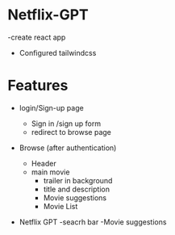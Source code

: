 # Netflix-GPT

-create react app

- Configured tailwindcss

# Features

- login/Sign-up page

  - Sign in /sign up form
  - redirect to browse page

- Browse (after authentication)

  - Header
  - main movie
    - trailer in background
    - title and description
    - Movie suggestions
    - Movie List

- Netflix GPT
  -seacrh bar
  -Movie suggestions
